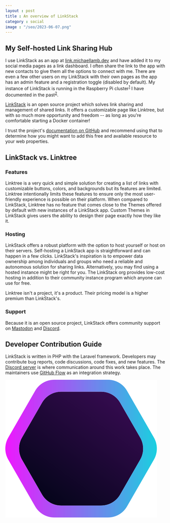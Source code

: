 ```yaml
---
layout : post
title : An overview of LinkStack
category : social
image : "/seo/2023-06-07.png"
---
```


## My Self-hosted Link Sharing Hub

I use LinkStack as an app at [link.michaellamb.dev][linkstack-app] and have added it to my social media pages as a link dashboard. I often share the link to the app with new contacts to give them all the options to connect with me. There are even a few other users on my LinkStack with their own pages as the app has an admin feature and a registration toggle (disabled by default). My instance of LinkStack is running in the Raspberry Pi cluster<sup>[1][1]</sup> I have documented in the past<sup>[2][2]</sup>.

[LinkStack][linkstack] is an open source project which solves link sharing and management of shared links. It offers a customizable page like Linktree, but with so much more opportunity and freedom -- as long as you're comfortable starting a Docker container!

I trust the project's [documentation on GitHub][linkstack-repo] and recommend using that to determine how you might want to add this free and available resource to your web properties.

## LinkStack vs. Linktree

### Features

Linktree is a very quick and simple solution for creating a list of links with customizable buttons, colors, and backgrounds but its features are limited. Linktree intentionally limits these features to ensure only the most user-friendly experience is possible on their platform. When compared to LinkStack, Linktree has no feature that comes close to the Themes offered by default with new instances of a LinkStack app. Custom Themes in LinkStack gives users the ability to design their page exactly how they like it.

### Hosting

LinkStack offers a robust platform with the option to host yourself or host on their servers. Self-hosting a LinkStack app is straightforward and can happen in a few clicks. LinkStack's inspiration is to empower data ownership among individuals and groups who need a reliable and autonomous solution for sharing links. Alternatively, you may find using a hosted instance might be right for you. The LinkStack org provides low-cost hosting in addition to their community instance program which anyone can use for free.

Linktree isn't a project, it's a product. Their pricing model is a higher premium than LinkStack's.

### Support

Because it is an open source project, LinkStack offers community support on [Mastodon][linkstack-mastodon] and [Discord][linkstack-discord].

## Developer Contribution Guide

LinkStack is written in PHP with the Laravel framework. Developers may contribute bug reports, code discussions, code fixes, and new features. The [Discord server][linkstack-discord] is where communication around this work takes place. The maintainers use [GitHub Flow][ghflow] as an integration strategy.

![linkstack animated logo](https://raw.githubusercontent.com/LinkStackOrg/branding/main/logo/svg/logo_animated.svg)

[1]:https://michaellamb.dev/cluster-computing/2021/03/25/cluster-computing.html
[2]:https://michaellamb.dev/cluster-computing/2021/03/26/cluster-update.html
[linkstack-app]:https://link.michaellamb.dev
[linkstack]:https://linkstack.org/
[linkstack-repo]:https://github.com/LinkStackOrg/LinkStack
[linkstack-discord]:https://discord.com/invite/MwEYK73erE/
[linkstack-mastodon]:https://mstdn.social/@linkstack
[ghflow]:https://docs.github.com/en/get-started/quickstart/github-flow